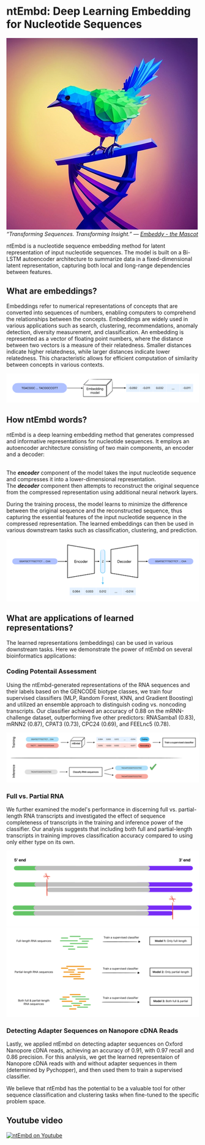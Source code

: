 # ntEmbd: Deep Learning Embedding for Nucleotide Sequences

![Embeddy](assets/ntEmbd_logo_mascot.png)
<br/>*“Transforming Sequences. Transforming Insight.” — [Embeddy - the Mascot](https://www.saberhq.com/blog/ntembd)*

ntEmbd is a nucleotide sequence embedding method for latent representation of input nucleotide sequences. The model is built on a Bi-LSTM autoencoder architecture to summarize data in a fixed-dimensional latent representation, capturing both local and long-range dependencies between features.

## What are embeddings?
Embeddings refer to numerical representations of concepts that are converted into sequences of numbers, enabling computers to comprehend the relationships between the concepts. Embeddings are widely used in various applications such as search, clustering, recommendations, anomaly detection, diversity measurement, and classification. An embedding is represented as a vector of floating point numbers, where the distance between two vectors is a measure of their relatedness. Smaller distances indicate higher relatedness, while larger distances indicate lower relatedness. This characteristic allows for efficient computation of similarity between concepts in various contexts.

![embedding](assets/merged_gif_RNA.gif)

## How ntEmbd words?
ntEmbd is a deep learning embedding method that generates compressed and informative representations for nucleotide sequences. It employs an autoencoder architecture consisting of two main components, an encoder and a decoder:

<br/>The **_encoder_** component of the model takes the input nucleotide sequence and compresses it into a lower-dimensional representation.
<br/>The **_decoder_** component then attempts to reconstruct the original sequence from the compressed representation using additional neural network layers. 

During the training process, the model learns to minimize the difference between the original sequence and the reconstructed sequence, thus capturing the essential features of the input nucleotide sequence in the compressed representation. The learned embeddings can then be used in various downstream tasks such as classification, clustering, and prediction.

![embedding](assets/ntEmbd%20-%20with%20latent%20space.png)


## What are applications of learned representations?
The learned representations (embeddings) can be used in various downstream tasks. Here we demonstrate the power of ntEmbd on several bioinformatics applications:

### Coding Potentail Assessment
Using the ntEmbd-generated representations of the RNA sequences and their labels based on the GENCODE biotype classes, we train four supervised classifiers (MLP, Random Forest, KNN, and Gradient Boosting) and utilized an ensemble approach to distinguish coding vs. noncoding transcripts. Our classifier achieved an accuracy of 0.88 on the mRNN-challenge dataset, outperforming five other predictors: RNASamba1 (0.83), mRNN2 (0.87), CPAT3 (0.73), CPC24 (0.69), and FEELnc5 (0.78).

![embedding](assets/coding%20vs%20noncoding%20analysis.png)

### Full vs. Partial RNA
We further examined the model's performance in discerning full vs. partial-length RNA transcripts and investigated the effect of sequence completeness of transcripts in the training and inference power of the classifier. Our analysis suggests that including both full and partial-length transcripts in training improves classification accuracy compared to using only either type on its own.

![embedding](assets/full%20vs%20partial%20length.png)
![embedding](assets/full%20vs%20partial%20-%203%20models.png)

### Detecting Adapter Sequences on Nanopore cDNA Reads
Lastly, we applied ntEmbd on detecting adapter sequences on Oxford Nanopore cDNA reads, achieving an accuracy of 0.91, with 0.97 recall and 0.86 precision. For this analysis, we get the learned representaion of Nanopore cDNA reads with and without adapter sequences in them (determined by Pychopper), and then used them to train a supervised classifier. 

We believe that ntEmbd has the potential to be a valuable tool for other sequence classification and clustering tasks when fine-tuned to the specific problem space.

## Youtube video

[![ntEmbd on Youtube](https://img.youtube.com/vi/nToreGP8Jd8/0.jpg)](https://www.youtube.com/watch?v=nToreGP8Jd8)

